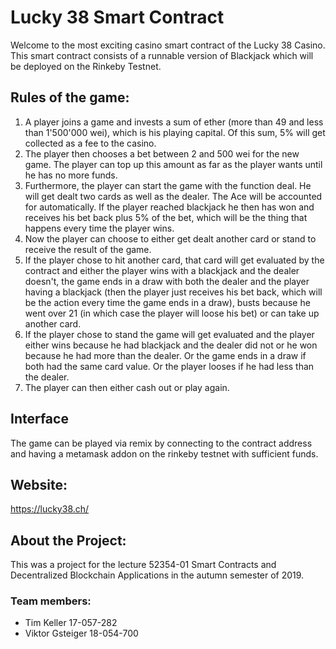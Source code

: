 # Lucky 38 Smart Contract

Welcome to the most exciting casino smart contract of the Lucky 38 Casino.
This smart contract consists of a runnable version of Blackjack which will be deployed on the Rinkeby Testnet.

## Rules of the game:

1. A player joins a game and invests a sum of ether (more than 49 and less than 1'500'000 wei), which is his playing capital. Of this sum, 5% will get collected as a fee to the casino.
2. The player then chooses a bet between 2 and 500 wei for the new game. The player can top up this amount as far as the player wants until he has no more funds.
3. Furthermore, the player can start the game with the function deal. He will get dealt two cards as well as the dealer. The Ace will be accounted for automatically. If the player reached blackjack he then has won and receives his bet back plus 5% of the bet, which will be the thing that happens every time the player wins.
4. Now the player can choose to either get dealt another card or stand to receive the result of the game.
5. If the player chose to hit another card, that card will get evaluated by the contract and either the player wins with a blackjack and the dealer doesn't, the game ends in a draw with both the dealer and the player having a blackjack (then the player just receives his bet back, which will be the action every time the game ends in a draw), busts because he went over 21 (in which case the player will loose his bet) or can take up another card.
6. If the player chose to stand the game will get evaluated and the player either wins because he had blackjack and the dealer did not or he won because he had more than the dealer. Or the game ends in a draw if both had the same card value. Or the player looses if he had less than the dealer.
7. The player can then either cash out or play again.

## Interface
The game can be played via remix by connecting to the contract address and having a metamask addon on the rinkeby testnet with sufficient funds. 

## Website:

https://lucky38.ch/

## About the Project:
This was a project for the lecture 52354-01 Smart Contracts and Decentralized Blockchain Applications in the autumn semester of 2019.

### Team members:
  * Tim Keller 17-057-282
  * Viktor Gsteiger 18-054-700
